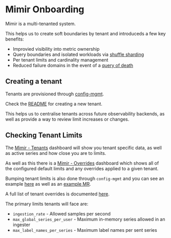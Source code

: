 # Mimir Onboarding

Mimir is a multi-tenanted system.

This helps us to create soft boundaries by tenant and introduceds a few key benefits:

- Improvied visibility into metric ownership
- Query boundaries and isolated workloads via [shuffle sharding](https://grafana.com/docs/mimir/latest/configure/configure-shuffle-sharding/#about-shuffle-sharding)
- Per tenant limits and cardinality management
- Reduced failure domains in the event of a [query of death](https://grafana.com/docs/mimir/latest/configure/configure-shuffle-sharding/#the-impact-of-a-query-of-death)

## Creating a tenant 

Tenants are provisioned through [config-mgmt](https://ops.gitlab.net/gitlab-com/gl-infra/config-mgmt/-/tree/master/environments/observability-tenants).

Check the [README](https://ops.gitlab.net/gitlab-com/gl-infra/config-mgmt/-/tree/master/environments/observability-tenants#create-tenant) for creating a new tenant.

This helps us to centralise tenants across future observability backends, as well as provide a way to review limit increases or changes.

## Checking Tenant Limits

The [Mimir - Tenants](https://dashboards.gitlab.net/goto/wxzEVa2IR?orgId=1) dashboard will show you tenant specific data, as well as active series and how close you are to limits.

As well as this there is a [Mimir - Overrides](https://dashboards.gitlab.net/goto/iCcUVahSg?orgId=1) dashboard which shows all of the configured default limits and any overrides applied to a given tenant.

Bumping tenant limits is also done through `config-mgmt` and you can see an example [here](https://ops.gitlab.net/gitlab-com/gl-infra/config-mgmt/-/blob/master/environments/observability-tenants/tenants/gitlab-gprd.yaml#L5) as well as an [example MR](https://ops.gitlab.net/gitlab-com/gl-infra/config-mgmt/-/merge_requests/7737).

A full list of tenant overrides is documented [here](https://ops.gitlab.net/gitlab-com/gl-infra/config-mgmt/-/blob/master/environments/observability-tenants/tenants/gitlab-gprd.yaml#L5).

The primary limits tenants will face are:

- `ingestion_rate` - Allowed samples per second
- `max_global_series_per_user` -  Maximum in-memory series allowed in an ingester
- `max_label_names_per_series` - Maximum label names per sent series
